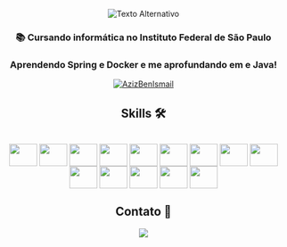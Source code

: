 <p align="center">
  <img src="https://imgur.com/pp6KbPW.gif" alt="Texto Alternativo">
</p>
<h3 align="center">📚 Cursando informática no Instituto Federal de São Paulo</h3> 
<h3 align="center">Aprendendo Spring e Docker e me aprofundando em e Java!
<br></h3>



<div align="center">
  <a href="https://github.com/JoaoAHaupt">
    <p><img align="center" src="https://github-readme-streak-stats.herokuapp.com/?user=JoaoAHaupt&&theme=algolia" alt="AzizBenIsmail" /></p>
  </a>
  <h2>Skills 🛠</h2> 
<div style="display: inline_block"><br>
<img align="center" height="40" width="50" src="https://cdn.jsdelivr.net/gh/devicons/devicon/icons/git/git-original.svg" />
<img align="center" height="40" width="50" src="https://cdn.jsdelivr.net/gh/devicons/devicon/icons/html5/html5-original-wordmark.svg" />
<img align="center" height="40" width="50" src="https://cdn.jsdelivr.net/gh/devicons/devicon/icons/javascript/javascript-original.svg" />
<img align="center" height="40" width="50" src="https://cdn.jsdelivr.net/gh/devicons/devicon@latest/icons/python/python-plain.svg" />
<img align="center" height="40" width="50" src="https://cdn.jsdelivr.net/gh/devicons/devicon/icons/spring/spring-original.svg" />
<img align="center" height="40" width="50" src="https://cdn.jsdelivr.net/gh/devicons/devicon@latest/icons/mongodb/mongodb-original.svg" />
<img align="center" height="40" width="50" src="https://cdn.jsdelivr.net/gh/devicons/devicon/icons/react/react-original.svg" />
<img align="center" height="40" width="50" src="https://cdn.jsdelivr.net/gh/devicons/devicon@latest/icons/sqlite/sqlite-original.svg" />
<img align="center" height="40" width="50" src="https://cdn.jsdelivr.net/gh/devicons/devicon/icons/css3/css3-original-wordmark.svg" />
<img align="center" height="40" width="50" src="https://cdn.jsdelivr.net/gh/devicons/devicon/icons/c/c-original.svg" />
<img align="center" height="40" width="50" src="https://cdn.jsdelivr.net/gh/devicons/devicon/icons/java/java-original.svg" />
<img align="center" height="40" width="50" src="https://cdn.jsdelivr.net/gh/devicons/devicon/icons/mysql/mysql-original-wordmark.svg" />
<img align="center" height="40" width="50" src="https://cdn.jsdelivr.net/gh/devicons/devicon@latest/icons/mariadb/mariadb-original-wordmark.svg" />
<img align="center" height="40" width="50" src="https://cdn.jsdelivr.net/gh/devicons/devicon@latest/icons/markdown/markdown-original.svg" />

## Contato 📱
  <a href = "mailto:joao.haupt.profissional@gmail.com"><img src="https://img.shields.io/badge/-Gmail-%23333?style=for-the-badge&logo=gmail" target="_blank"></a>
